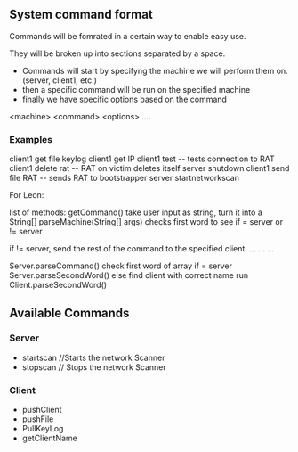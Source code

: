## System command format
Commands  will be fomrated in a certain way to enable easy use.

They will be broken up into sections separated by a space.

* Commands will start by specifyng the machine we will perform them on. (server, client1, etc.)
* then a specific command will be run on the specified machine 
* finally we have specific options based on the command

\<machine\> \<command\> \<options\> ....

### Examples

client1 get file keylog
client1 get IP
client1 test -- tests connection to RAT
client1 delete rat -- RAT on victim deletes itself
server shutdown
client1 send file RAT -- sends RAT to bootstrapper
server startnetworkscan

For Leon:

list of methods:
getCommand() take user input as string, turn it into a String[]
parseMachine(String[] args) 
checks first word to see if = server or != server

if != server, send the rest of the command to the specified client.
...
...
...

Server.parseCommand()
check first word of array
if = server
    Server.parseSecondWord()
else
    find client with correct name
    run Client.parseSecondWord()
    
## Available Commands

### Server
* startscan //Starts the network Scanner
* stopscan // Stops the network Scanner

### Client
* pushClient
* pushFile
* PullKeyLog
* getClientName
